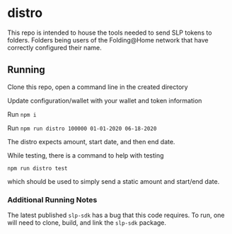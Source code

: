 # distro

This repo is intended to house the tools needed to send SLP tokens to folders.
Folders being users of the Folding@Home network that have correctly configured their name.

## Running

Clone this repo, open a command line in the created directory

Update configuration/wallet with your wallet and token information

Run ```npm i```

Run ```npm run distro 100000 01-01-2020 06-18-2020```

The distro expects amount, start date, and then end date.

While testing, there is a command to help with testing

```npm run distro test```

which should be used to simply send a static amount and start/end date.

### Additional Running Notes

The latest published ```slp-sdk``` has a bug that this code requires.
To run, one will need to clone, build, and link the ```slp-sdk``` package.